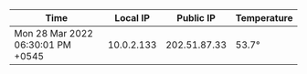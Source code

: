 | Time     | Local IP | Public IP | Temperature |
| ----------- | ----------- | ----------- | ----------- |
| Mon 28 Mar 2022 06:30:01 PM +0545      | 10.0.2.133     | 202.51.87.33  | 53.7° |
